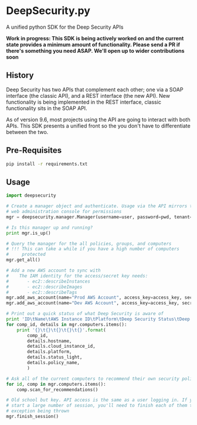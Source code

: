 # DeepSecurity.py

A unified python SDK for the Deep Security APIs

**Work in progress: This SDK is being actively worked on and the current state provides a minimum amount of functionality. Please send a PR if there's something you need ASAP. We'll open up to wider contributions soon**

## History

Deep Security has two APIs that complement each other; one via a SOAP interface (the classic API), and a REST interface (the new API). New functionality is being implemented in the REST interface, classic functionality sits in the SOAP API.

As of version 9.6, most projects using the API are going to interact with both APIs. This SDK presents a unified front so the you don't have to differentiate between the two.

## Pre-Requisites

```bash
pip install -r requirements.txt
```

## Usage

```python
import deepsecurity

# Create a manager object and authenticate. Usage via the API mirrors the
# web administration console for permissions
mgr = deepsecurity.manager.Manager(username=user, password=pwd, tenant=tenant_name)

# Is this manager up and running?
print mgr.is_up()

# Query the manager for the all policies, groups, and computers
# !!! This can take a while if you have a high number of computers
#     protected
mgr.get_all()

# Add a new AWS account to sync with
#    The IAM identity for the access/secret key needs:
#       - ec2::describeInstances
#       - ec2::describeImages
#       - ec2::describeTags
mgr.add_aws_account(name="Prod AWS Account", access_key=access_key, secret_key=secret_key) # all regions
mgr.add_aws_account(name="Dev AWS Account", access_key=access_key, secret_key=secret_key, region='us-east-1')

# Print out a quick status of what Deep Security is aware of
print 'ID\tName\tAWS Instance ID\tPlatform\tDeep Security Status\tDeep Security Policy'
for comp_id, details in mgr.computers.items():
	print '{}\t{}\t{}\t{}\t{}'.format(
		comp_id, 
		details.hostname, 
		details.cloud_instance_id, 
		details.platform,
		details.status_light,
		details.policy_name,
		)

# Ask all of the current computers to recommend their own security policies
for id, comp in mgr.computers.items():
	comp.scan_for_recommendations()

# Old school but key. API access is the same as a user logging in. If you are going to
# start a large number of session, you'll need to finish each of them to avoid
# exception being thrown
mgr.finish_session()
```